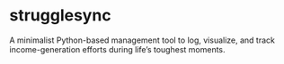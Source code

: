 # strugglesync
A minimalist Python-based management tool to log, visualize, and track income-generation efforts during life’s toughest moments.
